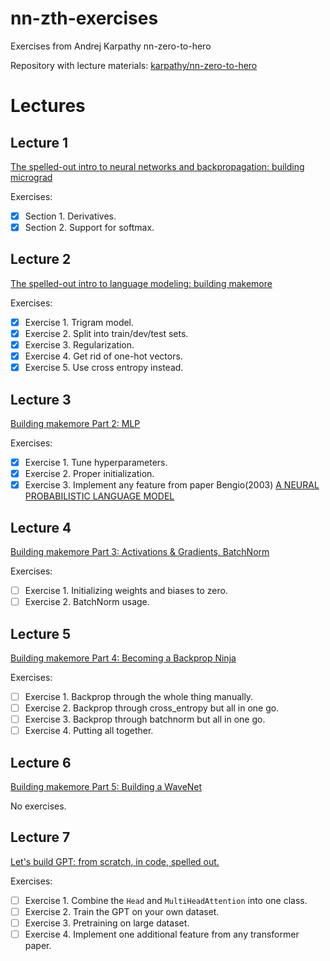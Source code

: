 # nn-zth-exercises
Exercises from Andrej Karpathy nn-zero-to-hero 


Repository with lecture materials: [karpathy/nn-zero-to-hero](https://github.com/karpathy/nn-zero-to-hero)

# Lectures 
## Lecture 1 
[The spelled-out intro to neural networks and backpropagation: building micrograd](https://www.youtube.com/watch?v=VMj-3S1tku0&list=PLAqhIrjkxbuWI23v9cThsA9GvCAUhRvKZ&index=1&t=5040s)


Exercises:
 - [x] Section 1. Derivatives.
 - [x] Section 2. Support for softmax.

## Lecture 2
[The spelled-out intro to language modeling: building makemore](https://www.youtube.com/watch?v=PaCmpygFfXo&list=PLAqhIrjkxbuWI23v9cThsA9GvCAUhRvKZ&index=2)


Exercises:
- [x] Exercise 1. Trigram model.
- [x] Exercise 2. Split into train/dev/test sets.
- [x] Exercise 3. Regularization.
- [x] Exercise 4. Get rid of one-hot vectors.
- [x] Exercise 5. Use cross entropy instead.

## Lecture 3
[Building makemore Part 2: MLP](https://www.youtube.com/watch?v=TCH_1BHY58I&list=PLAqhIrjkxbuWI23v9cThsA9GvCAUhRvKZ&index=3)


Exercises:
- [x] Exercise 1. Tune hyperparameters.
- [x] Exercise 2. Proper initialization.
- [x] Exercise 3. Implement any feature from paper Bengio(2003) [A NEURAL PROBABILISTIC LANGUAGE MODEL](https://www.jmlr.org/papers/volume3/bengio03a/bengio03a.pdf)

## Lecture 4
[Building makemore Part 3: Activations & Gradients, BatchNorm](https://www.youtube.com/watch?v=P6sfmUTpUmc&list=PLAqhIrjkxbuWI23v9cThsA9GvCAUhRvKZ&index=4)

Exercises:
- [ ] Exercise 1. Initializing weights and biases to zero.
- [ ] Exercise 2. BatchNorm usage.

## Lecture 5
[Building makemore Part 4: Becoming a Backprop Ninja](https://www.youtube.com/watch?v=q8SA3rM6ckI&list=PLAqhIrjkxbuWI23v9cThsA9GvCAUhRvKZ&index=5)


Exercises:
- [ ] Exercise 1. Backprop through the whole thing manually.
- [ ] Exercise 2. Backprop through cross_entropy but all in one go.
- [ ] Exercise 3. Backprop through batchnorm but all in one go.
- [ ] Exercise 4. Putting all together.

## Lecture 6
[Building makemore Part 5: Building a WaveNet](https://www.youtube.com/watch?v=t3YJ5hKiMQ0&list=PLAqhIrjkxbuWI23v9cThsA9GvCAUhRvKZ&index=6)


No exercises.

## Lecture 7
[Let's build GPT: from scratch, in code, spelled out.](https://www.youtube.com/watch?v=kCc8FmEb1nY&list=PLAqhIrjkxbuWI23v9cThsA9GvCAUhRvKZ&index=7)


Exercises:
- [ ] Exercise 1. Combine the `Head` and `MultiHeadAttention` into one class.
- [ ] Exercise 2. Train the GPT on your own dataset.
- [ ] Exercise 3. Pretraining on large dataset.
- [ ] Exercise 4. Implement one additional feature from any transformer paper.
